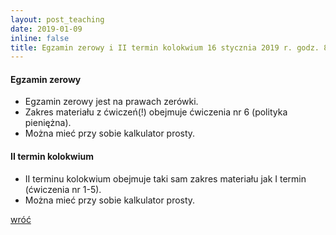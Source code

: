 ```yaml
---
layout: post_teaching
date: 2019-01-09
inline: false
title: Egzamin zerowy i II termin kolokwium 16 stycznia 2019 r. godz. 8:00 <b>Aula II</b>
---
```


#### Egzamin zerowy
- Egzamin zerowy jest na prawach zerówki.
- Zakres materiału z ćwiczeń(!) obejmuje ćwiczenia nr 6 (polityka pieniężna).
- Można mieć przy sobie kalkulator prosty.


#### II termin kolokwium
- II terminu kolokwium obejmuje taki sam zakres materiału jak I termin (ćwiczenia nr 1-5).
- Można mieć przy sobie kalkulator prosty.

<a href="{{ '/teaching/makroekonomia2/' | prepend: site.baseurl | prepend: site.url }}"> <i class="fas fa-undo"></i> wróć </a>
